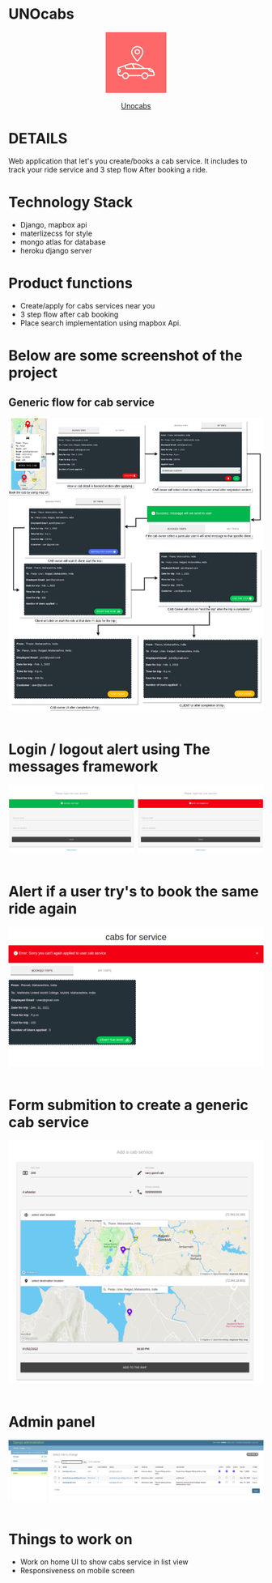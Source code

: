 # UNOcabs
<p align="center"><img width="120px" src="./image/icon.png" /></p>
<p align="center"><a href="https://unocabs.herokuapp.com/">Unocabs</a></p>

# DETAILS
Web application that let's you create/books a cab service. It includes to track your ride service and 3 step flow After booking a ride.

# Technology Stack
<ul>
  <li>Django, mapbox api</li> 
  <li>materlizecss for style</li>
  <li>mongo atlas for database</li>
  <li>heroku django server</li>
</ul>

# Product functions
<ul>
    <li>Create/apply for cabs services near you</li>
    <li>3 step flow after cab booking</li>
    <li>Place search implementation using mapbox Api.</li>
</ul>

# Below are some screenshot of the project


## Generic flow for cab service
<div  align="center">
    <img src="./image/flow.jpg"/>&nbsp;
</div>

# Login / logout alert using The messages framework
<div  align="center">
    <img width="49%" src="./image/login.png"/>&nbsp;
    <img width="49%"src="./image/logout.png"/>&nbsp;
</div>

# Alert if a user try's to book the same ride again
<div  align="center">
    <img src="./image/duplicate.png"/>&nbsp;
</div>


# Form submition to create a generic cab service
<div  align="center">
    <img src="./image/form.png"/>&nbsp;
</div>


# Admin panel
<div  align="center">
    <img src="./image/admin.png"/>&nbsp;
</div>


# Things to work on
<ul>
    <li>Work on home UI to show cabs service in list view</li>
    <li>Responsiveness on mobile screen</li>
</ul>
